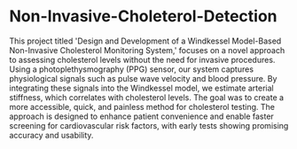 # Non-Invasive-Choleterol-Detection
This project titled 'Design and Development of a Windkessel Model-Based Non-Invasive Cholesterol Monitoring System,' focuses on a novel approach to assessing cholesterol levels without the need for invasive procedures. Using a photoplethysmography (PPG) sensor, our system captures physiological signals such as pulse wave velocity and blood pressure. By integrating these signals into the Windkessel model, we estimate arterial stiffness, which correlates with cholesterol levels. The goal was to create a more accessible, quick, and painless method for cholesterol testing. The approach is designed to enhance patient convenience and enable faster screening for cardiovascular risk factors, with early tests showing promising accuracy and usability.
